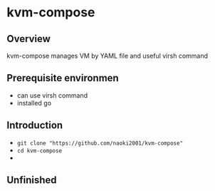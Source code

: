 # kvm-compose

## Overview
kvm-compose manages VM by YAML file and useful virsh command

## Prerequisite environmen
- can use virsh command
- installed go

## Introduction
- ``` git clone "https://github.com/naoki2001/kvm-compose" ```
- ``` cd kvm-compose ```
- 

## Unfinished
